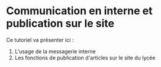 # Communication en interne et publication sur le site

Ce tutoriel va présenter ici :

1. L'usage de la messagerie interne
2. Les fonctions de publication d'articles sur le site du lycée
